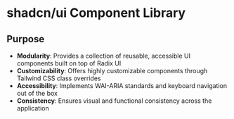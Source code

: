 # shadcn/ui Component Library

## Purpose

- **Modularity**: Provides a collection of reusable, accessible UI components built on top of Radix UI
- **Customizability**: Offers highly customizable components through Tailwind CSS class overrides
- **Accessibility**: Implements WAI-ARIA standards and keyboard navigation out of the box
- **Consistency**: Ensures visual and functional consistency across the application
